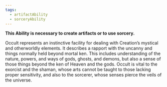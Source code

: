 ```yaml
---
tags:
  - artifactAbility
  - sorceryAbility
---
```

**This Ability is necessary to create artifacts or to use sorcery.** 

Occult represents an instinctive facility for dealing with Creation’s mystical and otherworldly elements. It describes a rapport with the uncanny and things normally held beyond mortal ken. This includes understanding of the nature, powers, and ways of gods, ghosts, and demons, but also a sense of those things beyond the ken of Heaven and the gods. Occult is vital to the exorcist and the shaman, whose arts cannot be taught to those lacking proper sensitivity, and also to the sorcerer, whose senses pierce the veils of the universe.
